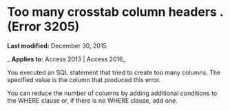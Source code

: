 
# Too many crosstab column headers <value>. (Error 3205)

 **Last modified:** December 30, 2015

 _ **Applies to:** Access 2013 | Access 2016_

You executed an SQL statement that tried to create too many columns. The specified value is the column that produced this error.

You can reduce the number of columns by adding additional conditions to the WHERE clause or, if there is no WHERE clause, add one.
